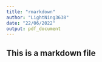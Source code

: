 ```yaml
---
title: "rmarkdown"
author: "LightNing3638"
date: "22/06/2022"
output: pdf_document
---
```


## This is a markdown file
